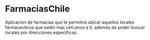 # FarmaciasChile

Aplicacion de farmacias que te permitirá ubicar aquellos locales farmaceuticos que estén mas cercanos a ti, además de poder buscar locales por direcciones especificas.